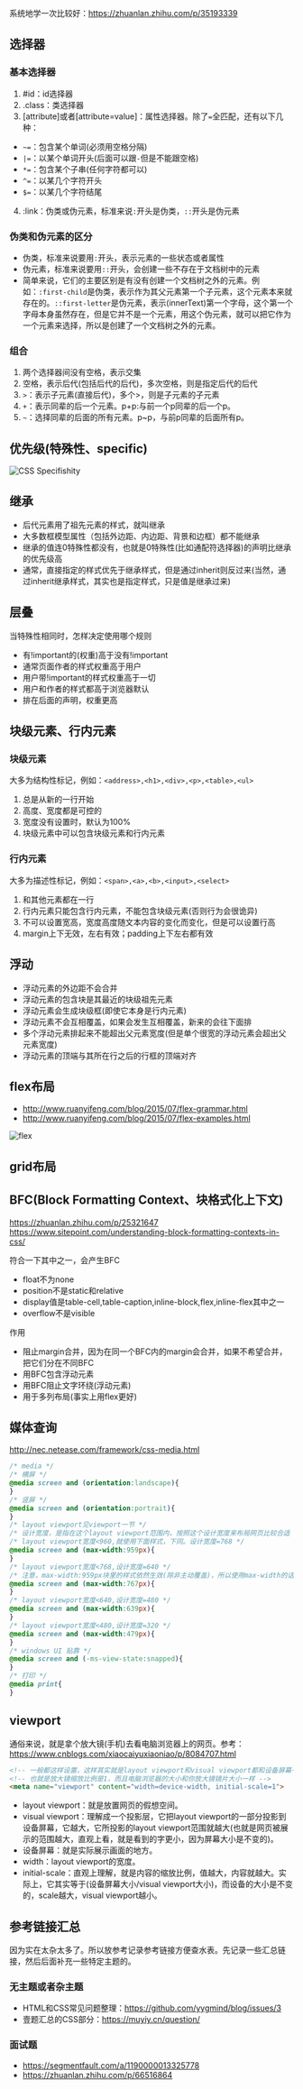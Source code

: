 系统地学一次比较好：https://zhuanlan.zhihu.com/p/35193339

## 选择器

### 基本选择器
1. #id：id选择器
2. .class：类选择器
3. [attribute]或者[attribute=value]：属性选择器。除了`=`全匹配，还有以下几种：
  * `~=`：包含某个单词(必须用空格分隔)
  * `|=`：以某个单词开头(后面可以跟`-`但是不能跟空格)
  * `*=`：包含某个子串(任何字符都可以)
  * `^=`：以某几个字符开头
  * `$=`：以某几个字符结尾
4. :link：伪类或伪元素，标准来说`:`开头是伪类，`::`开头是伪元素

### 伪类和伪元素的区分
* 伪类，标准来说要用`:`开头，表示元素的一些状态或者属性
* 伪元素，标准来说要用`::`开头，会创建一些不存在于文档树中的元素
* 简单来说，它们的主要区别是有没有创建一个文档树之外的元素。例如：`:first-child`是伪类，表示作为其父元素第一个子元素，这个元素本来就存在的。`::first-letter`是伪元素，表示(innerText)第一个字母，这个第一个字母本身虽然存在，但是它并不是一个元素，用这个伪元素，就可以把它作为一个元素来选择，所以是创建了一个文档树之外的元素。

### 组合
1. 两个选择器间没有空格，表示交集
2. 空格，表示后代(包括后代的后代)，多次空格，则是指定后代的后代
3. `>`：表示子元素(直接后代)，多个>，则是子元素的子元素
4. `+`：表示同辈的后一个元素。p+p:与前一个p同辈的后一个p。
5. `~`：选择同辈的后面的所有元素。p~p，与前p同辈的后面所有p。

## 优先级(特殊性、specific)
![CSS Specifishity](https://raw.githubusercontent.com/BoatingZeng/NewNote/master/img/css_specifishity.png)

## 继承
* 后代元素用了祖先元素的样式，就叫继承
* 大多数框模型属性（包括外边距、内边距、背景和边框）都不能继承
* 继承的值连0特殊性都没有，也就是0特殊性(比如通配符选择器)的声明比继承的优先级高
* 通常，直接指定的样式优先于继承样式，但是通过inherit则反过来(当然，通过inherit继承样式，其实也是指定样式，只是值是继承过来)

## 层叠
当特殊性相同时，怎样决定使用哪个规则

* 有!important的(权重)高于没有!important
* 通常页面作者的样式权重高于用户
* 用户带!important的样式权重高于一切
* 用户和作者的样式都高于浏览器默认
* 排在后面的声明，权重更高

## 块级元素、行内元素

### 块级元素
大多为结构性标记，例如：`<address>,<h1>,<div>,<p>,<table>,<ul>`

1. 总是从新的一行开始
2. 高度、宽度都是可控的
3. 宽度没有设置时，默认为100%
4. 块级元素中可以包含块级元素和行内元素

### 行内元素
大多为描述性标记，例如：`<span>,<a>,<b>,<input>,<select>`

1. 和其他元素都在一行
2. 行内元素只能包含行内元素，不能包含块级元素(否则行为会很诡异)
3. 不可以设置宽高，宽度高度随文本内容的变化而变化，但是可以设置行高
4. margin上下无效，左右有效；padding上下左右都有效

## 浮动
* 浮动元素的外边距不会合并
* 浮动元素的包含块是其最近的块级祖先元素
* 浮动元素会生成块级框(即使它本身是行内元素)
* 浮动元素不会互相覆盖，如果会发生互相覆盖，新来的会往下面排
* 多个浮动元素排起来不能超出父元素宽度(但是单个很宽的浮动元素会超出父元素宽度)
* 浮动元素的顶端与其所在行之后的行框的顶端对齐

## flex布局
* http://www.ruanyifeng.com/blog/2015/07/flex-grammar.html
* http://www.ruanyifeng.com/blog/2015/07/flex-examples.html

![flex](https://raw.githubusercontent.com/BoatingZeng/NewNote/master/img/flex.png)

## grid布局

## BFC(Block Formatting Context、块格式化上下文)
https://zhuanlan.zhihu.com/p/25321647
https://www.sitepoint.com/understanding-block-formatting-contexts-in-css/

符合一下其中之一，会产生BFC

* float不为none
* position不是static和relative
* display值是table-cell,table-caption,inline-block,flex,inline-flex其中之一
* overflow不是visible

作用

* 阻止margin合并，因为在同一个BFC内的margin会合并，如果不希望合并，把它们分在不同BFC
* 用BFC包含浮动元素
* 用BFC阻止文字环绕(浮动元素)
* 用于多列布局(事实上用flex更好)

## 媒体查询
http://nec.netease.com/framework/css-media.html
```css
/* media */
/* 横屏 */
@media screen and (orientation:landscape){
}
/* 竖屏 */
@media screen and (orientation:portrait){
}
/* layout viewport见viewport一节 */
/* 设计宽度，是指在这个layout viewport范围内，按照这个设计宽度来布局网页比较合适 */
/* layout viewport宽度<960,就使用下面样式，下同。设计宽度=768 */
@media screen and (max-width:959px){
}
/* layout viewport宽度<768,设计宽度=640 */
/* 注意，max-width:959px块里的样式依然生效(除非主动覆盖)，所以使用max-width的话，小的要放下面以便覆盖上面样式，使用min-width则相反 */
@media screen and (max-width:767px){
}
/* layout viewport宽度<640,设计宽度=480 */
@media screen and (max-width:639px){
}
/* layout viewport宽度<480,设计宽度=320 */
@media screen and (max-width:479px){
}
/* windows UI 贴靠 */
@media screen and (-ms-view-state:snapped){
}
/* 打印 */
@media print{
}
```

## viewport
通俗来说，就是拿个放大镜(手机)去看电脑浏览器上的网页。参考：https://www.cnblogs.com/xiaocaiyuxiaoniao/p/8084707.html

```html
<!-- 一般都这样设置，这样其实就是layout viewport和visual viewport都和设备屏幕一样大 -->
<!-- 也就是放大镜缩放比例是1，而且电脑浏览器的大小和你放大镜镜片大小一样 -->
<meta name="viewport" content="width=device-width, initial-scale=1">
```

* layout viewport：就是放置网页的假想空间。
* visual viewport：理解成一个投影层，它把layout viewport的一部分投影到设备屏幕，它越大，它所投影的layout viewport范围就越大(也就是网页被展示的范围越大，直观上看，就是看到的字更小，因为屏幕大小是不变的)。
* 设备屏幕：就是实际展示画面的地方。
* width：layout viewport的宽度。
* initial-scale：直观上理解，就是内容的缩放比例，值越大，内容就越大。实际上，它其实等于(设备屏幕大小/visual viewport大小)，而设备的大小是不变的，scale越大，visual viewport越小。

## 参考链接汇总
因为实在太杂太多了。所以放参考记录参考链接方便查水表。先记录一些汇总链接，然后后面补充一些特定主题的。

### 无主题或者杂主题
* HTML和CSS常见问题整理：https://github.com/yygmind/blog/issues/3
* 壹题汇总的CSS部分：https://muyiy.cn/question/

### 面试题
* https://segmentfault.com/a/1190000013325778
* https://zhuanlan.zhihu.com/p/66516864